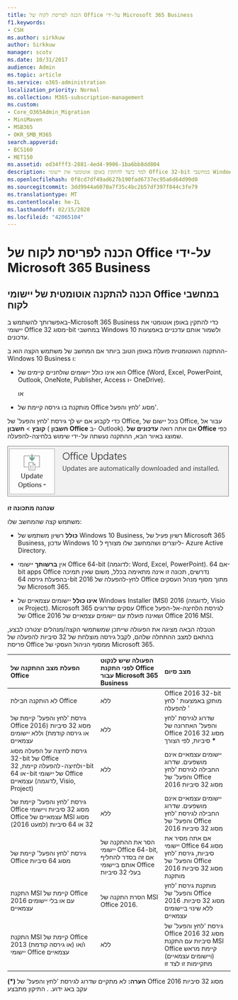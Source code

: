 ```yaml
---
title: הכנה לפריסת לקוח של Office על-ידי Microsoft 365 Business
f1.keywords:
- CSH
ms.author: sirkkuw
author: Sirkkuw
manager: scotv
ms.date: 10/31/2017
audience: Admin
ms.topic: article
ms.service: o365-administration
localization_priority: Normal
ms.collection: M365-subscription-management
ms.custom:
- Core_O365Admin_Migration
- MiniMaven
- MSB365
- OKR_SMB_M365
search.appverid:
- BCS160
- MET150
ms.assetid: ed34fff3-2881-4ed4-9906-1ba6bb8dd804
description: למד כיצד להתקין באופן אוטומטי את יישומי Office 32-bit במחשבי Windows 10 ולעדכן אותם.
ms.openlocfilehash: 0f8cd7df49ad627b190fad6737ec95a6d64d99d0
ms.sourcegitcommit: 3dd9944a6070a7f35c4bc2b57df397f844c3fe79
ms.translationtype: MT
ms.contentlocale: he-IL
ms.lasthandoff: 02/15/2020
ms.locfileid: "42065104"
---
```

# <a name="prepare-for-office-client-deployment-by-microsoft-365-business"></a>הכנה לפריסת לקוח של Office על-ידי Microsoft 365 Business

## <a name="prepare-to-automatically-install-office-apps-to-client-computers"></a>הכנה להתקנה אוטומטית של יישומי Office במחשבי לקוח

באפשרותך להשתמש ב-Microsoft 365 Business כדי להתקין באופן אוטומטי את יישומי Office מסוג 32-bit במחשבי Windows 10 ולשמור אותם עדכניים באמצעות עדכונים.
  
ההתקנה האוטומטית פועלת באופן הטוב ביותר אם המחשב של משתמש הקצה הוא ב-Windows 10 Business ו:
  
- הוא אינו כולל יישומים שולחניים קיימים של Office (‏Word, ‏Excel, ‏PowerPoint, ‏Outlook, ‏OneNote, ‏Publisher, ‏Access ו- OneDrive).
    
    או
    
- מותקנת בו גירסה קיימת של Office מסוג 'לחץ והפעל'.
    
כדי לקבוע אם יש לך גירסת 'לחץ והפעל' של Office, בכל יישום של Office, עבור אל **קובץ** \> **חשבון** ( **חשבון Office** ב- Outlook). אם אתה רואה **עדכונים של Office** כפי שמוצג באיור הבא, ההתקנה נעשתה על-ידי שימוש בלחיצה-להפעלה. 
  
![Screenshot of Office updates in Office app Account](../media/e3439380-fa43-4ed6-ae5d-64851c297df5.png)
  
 **שנהנה מתכונה זו**
  
משתמש קצה שהמחשב שלו:
  
- **כולל** רשיון משתמש של Windows 10 Business, רשיון פעיל של Microsoft 365 Business, עדכון Windows 10 ליוצרים ושהמחשב שלו מצורף ל- Azure Active Directory. 
    
- אין **ברשותך** יישומי Office 64-bit (לדוגמה: Word, Excel, PowerPoint). אם 64-bit apps Office נדרשים, תכונה זו אינה מתאימה בכלל, משום שאין תמיכה בהפעלת גירסה 64-bit 2016 לחץ-להפעלה של Office מתוך מסוף מנהל העסקים של Microsoft 365. 
    
- **אינו כולל** יישומים עצמאיים של Windows Installer (MSI) 2016 (לדוגמה, Visio או Project). Microsoft 365 עסקים שדרוגים Office לגירסת הלחיצה-אל-הפעל של Office 2016 ושאינה פועלת עם יישומים עצמאיים של Office 2016 MSI. 
    
הטבלה הבאה מציגה את הפעולה שייתכן שמשתמשי הקצה/מנהלים יצטרכו לבצע, בהתאם למצב ההתחלה שלהם, לקבל גירסה מוצלחת של 32 סיביות להפעלה של פריסת Office ממסוף הניהול העסקי של Microsoft 365.
  
|**הפעלת מצב ההתקנה של Office**|**הפעולה שיש לנקוט לפני התקנת Office עבור Microsoft 365 Business**|**מצב סיום**|
|:-----|:-----|:-----|
|לא הותקנה חבילת Office  <br/> |ללא  <br/> |Office 2016 32-bit מותקן באמצעות ' לחץ להפעלה '  <br/> |
|גירסת 'לחץ והפעל' קיימת של Office מסוג 32 סיביות (2016 או גירסה קודמת) וללא יישומים עצמאיים  <br/> |ללא  <br/> |שדרוג לגירסת 'לחץ והפעל' האחרונה של Office 2016 מסוג 32 סיביות, לפי הצורך **\*** <br/> |
|גירסת לחיצה על הפעלה מסוג 32-bit של Office ולחיצה-להפעלה קיימת, 32-bit או 64-bit של יישומי Office עצמאיים (לדוגמה, Visio, Project)  <br/> |ללא  <br/> |יישומים עצמאיים אינם מושפעים. שדרוג החבילה לגירסת 'לחץ והפעל' של Office 2016 מסוג 32 סיביות  <br/> |
|גירסת 'לחץ והפעל' קיימת של Office מסוג 32 סיביות ויישומי Office עצמאיים של MSI מסוג 32 או 64 סיביות (למעט 2016)  <br/> |ללא  <br/> |יישומים עצמאיים אינם מושפעים. שדרוג החבילה לגירסת 'לחץ והפעל' של Office 2016 מסוג 32 סיביות  <br/> ||||
|גירסת 'לחץ והפעל' קיימת של Office מסוג 64 סיביות  <br/> |הסר את ההתקנה של יישומי Office 64-bit, אם זה בסדר להחליף אותם ביישומי Office בעלי 32 סיביות  <br/> |אם אתה מסיר את יישומי Office מסוג 64 סיביות, גירסת 'לחץ והפעל' של Office 2016 מסוג 32 סיביות מותקנת  <br/> |
|התקנת MSI קיימת של Office 2016 עם או בלי יישומים עצמאיים  <br/> |הסרת התקנה של MSI Office 2016.  <br/> |מותקנת גירסת 'לחץ והפעל' של Office 2016 מסוג 32 סיביות. ללא שינוי ביישומים עצמאיים  <br/> |
|התקנת MSI קיימת של Office 2013 (או גירסה קודמת) ו/או יישומי Office עצמאיים  <br/> |ללא  <br/> |גירסת 'לחץ והפעל' של Office 2016 מסוג 32 סיביות עם התקנת MSI Office קיימת מראש (ויישומים עצמאיים) מתקיימות זו לצד זו  <br/> |
||||
   
 **(\*) הערה:** לא מתקיים שדרוג לגירסת 'לחץ והפעל' של Office 2016 מסוג 32 סיביות עקב באג ידוע. . התיקון מתבצע 
  
